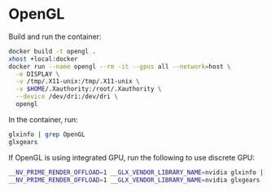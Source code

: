 # OpenGL

Build and run the container:

```sh
docker build -t opengl .
xhost +local:docker
docker run --name opengl --rm -it --gpus all --network=host \
  -e DISPLAY \
  -v /tmp/.X11-unix:/tmp/.X11-unix \
  -v $HOME/.Xauthority:/root/.Xauthority \
  --device /dev/dri:/dev/dri \
  opengl
```

In the container, run:

```sh
glxinfo | grep OpenGL
glxgears
```

If OpenGL is using integrated GPU, run the following to use discrete GPU:

```sh
__NV_PRIME_RENDER_OFFLOAD=1 __GLX_VENDOR_LIBRARY_NAME=nvidia glxinfo | grep OpenGL
__NV_PRIME_RENDER_OFFLOAD=1 __GLX_VENDOR_LIBRARY_NAME=nvidia glxgears
```
